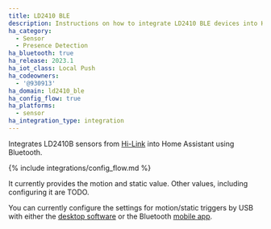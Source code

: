 ```yaml
---
title: LD2410 BLE
description: Instructions on how to integrate LD2410 BLE devices into Home Assistant.
ha_category:
  - Sensor
  - Presence Detection
ha_bluetooth: true
ha_release: 2023.1
ha_iot_class: Local Push
ha_codeowners:
  - '@930913'
ha_domain: ld2410_ble
ha_config_flow: true
ha_platforms:
  - sensor
ha_integration_type: integration
---
```


Integrates LD2410B sensors from [Hi-Link](http://www.hlktech.net/) into Home Assistant using Bluetooth.

{% include integrations/config_flow.md %}

It currently provides the motion and static value. Other values, including configuring it are TODO.

You can currently configure the settings for motion/static triggers by USB with either the [desktop software](https://drive.google.com/drive/folders/1p4dhbEJA3YubyIjIIC7wwVsSo8x29Fq-?usp=sharing) or the Bluetooth [mobile app](https://www.pgyer.com/Lq8p).
